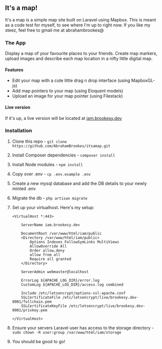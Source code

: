 ## It's a map!

It's a map is a simple map site built on Laravel using Mapbox. This is meant as a code test for myself, to see where I'm up to right now. If you like my steez, feel free to gmail me at abrahambrookes@

### The App
Display a map of your favourite places to your friends. Create map markers, upload images and describe each map location in a nifty little digital map.

#### Features
 - Edit your map with a cute little drag n drop interface (using MapboxGL-js)
 - Add map pointers to your map (using Eloquent models)
 - Upload an image for your map pointer (using Filestack)
 
 #### Live version
 If it's up, a live version will be located at [iam.brookesy.dev](https://iam.brookesy.dev/)
 
### Installation
 1. Clone this repo - `git clone https://github.com/AbrahamBrookes/itsamap.git`
 2. Install Composer dependencies - `composer install`
 3. Install Node modules - `npm install`
 4. Copy over .env - `cp .env.example .env`
 5. Create a new mysql database and add the DB details to your newly minted .env
 6. Migrate the db - `php artisan migrate`
 7. Set up your virtualhost. Here's my setup:
 
		<VirtualHost *:443>

			ServerName iam.brookesy.dev
			
			DocumentRoot /var/www/html/iam/public
			<Directory /var/www/html/iam/public>
				Options Indexes FollowSymLinks MultiViews
				AllowOverride All
				Order allow,deny
				allow from all
				Require all granted
			</Directory>

			ServerAdmin webmaster@localhost

			ErrorLog ${APACHE_LOG_DIR}/error.log
			CustomLog ${APACHE_LOG_DIR}/access.log combined

			Include /etc/letsencrypt/options-ssl-apache.conf
			SSLCertificateFile /etc/letsencrypt/live/brookesy.dev-0001/fullchain.pem
			SSLCertificateKeyFile /etc/letsencrypt/live/brookesy.dev-0001/privkey.pem
			
		</VirtualHost>

 8. Ensure your servers Laravel user has access to the storage directory - `sudo chown -R user:group /var/www/html/iam/storage`
 9. You should be good to go!
